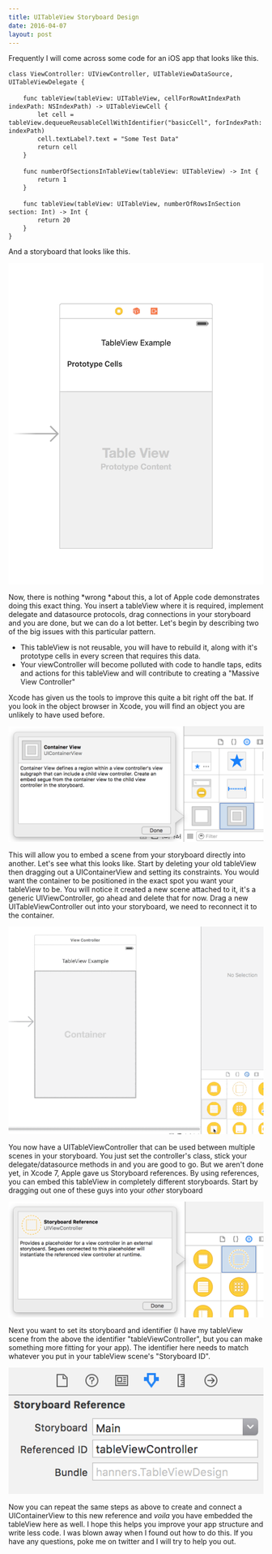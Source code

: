 ```yaml
---
title: UITableView Storyboard Design
date: 2016-04-07
layout: post
---
```


Frequently I will come across some code for an iOS app that looks like
this.

```
class ViewController: UIViewController, UITableViewDataSource, UITableViewDelegate {
    
    func tableView(tableView: UITableView, cellForRowAtIndexPath indexPath: NSIndexPath) -> UITableViewCell {
        let cell = tableView.dequeueReusableCellWithIdentifier("basicCell", forIndexPath: indexPath)
        cell.textLabel?.text = "Some Test Data"
        return cell
    }

    func numberOfSectionsInTableView(tableView: UITableView) -> Int {
        return 1
    }
    
    func tableView(tableView: UITableView, numberOfRowsInSection section: Int) -> Int {
        return 20
    }
}
```

And a storyboard that looks like this. 

![Screenshot 1][1]

Now, there is nothing *wrong *about this, a lot of Apple code
demonstrates doing this exact thing. You insert a tableView where it is
required, implement delegate and datasource protocols, drag connections
in your storyboard and you are done, but we can do a lot better. Let's
begin by describing two of the big issues with this particular pattern.

-   This tableView is not reusable, you will have to rebuild it, along
    with it's prototype cells in every screen that requires this data.
-   Your viewController will become polluted with code to handle taps,
    edits and actions for this tableView and will contribute to creating
    a "Massive View Controller"

Xcode has given us the tools to improve this quite a bit right off the
bat. If you look in the object browser in Xcode, you will find an object
you are unlikely to have used before.

![Screenshot 2][2]

This will allow you to embed a scene from your storyboard directly into
another. Let's see what this looks like. Start by deleting your old
tableView then dragging out a UIContainerView and setting its
constraints. You would want the container to be positioned in the exact
spot you want your tableView to be. You will notice it created a new
scene attached to it, it's a generic UIViewController, go ahead and
delete that for now. Drag a new UITableViewController out into your
storyboard, we need to reconnect it to the container.

![Segue Connection][3]

You now have a UITableViewController that can be used between multiple
scenes in your storyboard. You just set the controller's class, stick
your delegate/datasource methods in and you are good to go. But we
aren't done yet, in Xcode 7, Apple gave us Storyboard references. By
using references, you can embed this tableView in completely different
storyboards. Start by dragging out one of these guys into your *other*
storyboard 

![Screenshot 4][4]

Next you want to set its storyboard and identifier (I have my tableView
scene from the above the identifier "tableViewController", but you can
make something more fitting for your app). The identifier here needs to
match whatever you put in your tableView scene's "Storyboard ID".

![Screenshot 5][5]

Now you can repeat the same steps as above to create and connect a
UIContainerView to this new reference and *voila* you have embedded the
tableView here as well. I hope this helps you improve your app structure
and write less code. I was blown away when I found out how to do this.
If you have any questions, poke me on twitter and I will try to help you
out.

[1]: /images/Screenshot-2016-04-06-22.38.37.png
[2]: /images/Screenshot-2016-04-06-22.33.15.png
[3]: /images/segueconnection.gif
[4]: /images/Screenshot-2016-04-06-22.34.23.png
[5]: /images/Screenshot-2016-04-06-22.35.20.png
